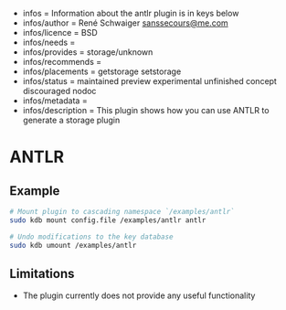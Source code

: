 - infos = Information about the antlr plugin is in keys below
- infos/author = René Schwaiger <sanssecours@me.com>
- infos/licence = BSD
- infos/needs =
- infos/provides = storage/unknown
- infos/recommends =
- infos/placements = getstorage setstorage
- infos/status = maintained preview experimental unfinished concept discouraged nodoc
- infos/metadata =
- infos/description = This plugin shows how you can use ANTLR to generate a storage plugin

# ANTLR

## Example

```sh
# Mount plugin to cascading namespace `/examples/antlr`
sudo kdb mount config.file /examples/antlr antlr

# Undo modifications to the key database
sudo kdb umount /examples/antlr
```

## Limitations

- The plugin currently does not provide any useful functionality
